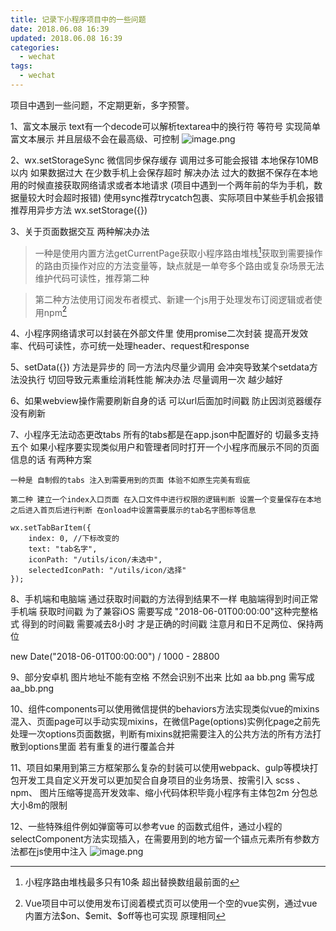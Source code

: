 ```yaml
---
title: 记录下小程序项目中的一些问题
date: 2018.06.08 16:39
updated: 2018.06.08 16:39
categories: 
  - wechat
tags:
  - wechat
---
```

项目中遇到一些问题，不定期更新，多字预警。

1、富文本展示   text有一个decode可以解析textarea中的换行符 等符号 实现简单富文本展示 并且层级不会在最高级、可控制
![image.png](https://fastly.jsdelivr.net/gh/BestJarvan/pic-imgs/imgs/202201171420624.png)
<!-- more -->
2、wx.setStorageSync 微信同步保存缓存 调用过多可能会报错 本地保存10MB以内 如果数据过大  在少数手机上会保存超时 解决办法 过大的数据不保存在本地 用的时候直接获取网络请求或者本地请求 (项目中遇到一个两年前的华为手机，数据量较大时会超时报错) 使用sync推荐trycatch包裹、实际项目中某些手机会报错 推荐用异步方法 wx.setStorage({})

3、关于页面数据交互 两种解决办法
>一种是使用内置方法getCurrentPage获取小程序路由堆栈[^router]获取到需要操作的路由页操作对应的方法变量等，缺点就是一单夸多个路由或复杂场景无法维护代码可读性，推荐第二种

>第二种方法使用订阅发布者模式、新建一个js用于处理发布订阅逻辑或者使用npm[^publish]

4、小程序网络请求可以封装在外部文件里 使用promise二次封装 提高开发效率、代码可读性，亦可统一处理header、request和response

5、setData({}) 方法是异步的  同一方法内尽量少调用 会冲突导致某个setdata方法没执行 切回导致元素重绘消耗性能 解决办法 尽量调用一次 越少越好

6、如果webview操作需要刷新自身的话 可以url后面加时间戳 防止因浏览器缓存没有刷新

7、小程序无法动态更改tabs  所有的tabs都是在app.json中配置好的 切最多支持五个 如果小程序要实现类似用户和管理者同时打开一个小程序而展示不同的页面信息的话 有两种方案 

    一种是 自制假的tabs 注入到需要用到的页面 体验不如原生完美有瑕疵
    
    第二种 建立一个index入口页面 在入口文件中进行权限的逻辑判断 设置一个变量保存在本地 之后进入首页后进行判断 在onload中设置需要展示的tab名字图标等信息
```
wx.setTabBarItem({
    index: 0, //下标改变的
    text: "tab名字",
    iconPath: "/utils/icon/未选中",
    selectedIconPath: "/utils/icon/选择"
});
```

8、手机端和电脑端 通过获取时间戳的方法得到结果不一样  电脑端得到时间正常 手机端 获取时间戳 为了兼容iOS 需要写成 "2018-06-01T00:00:00"这种完整格式 得到的时间戳 需要减去8小时 才是正确的时间戳 注意月和日不足两位、保持两位 

new Date("2018-06-01T00:00:00") / 1000 - 28800

9、部分安卓机 图片地址不能有空格 不然会识别不出来 比如 aa bb.png 需写成aa_bb.png

10、组件components可以使用微信提供的behaviors方法实现类似vue的mixins混入、页面page可以手动实现mixins，在微信Page(options)实例化page之前先处理一次options页面数据，判断有mixins就把需要注入的公共方法的所有方法打散到options里面 若有重复的进行覆盖合并

11、项目如果用到第三方框架那么复杂的封装可以使用webpack、gulp等模块打包开发工具自定义开发可以更加契合自身项目的业务场景、按需引入 scss 、 npm、 图片压缩等提高开发效率、缩小代码体积毕竟小程序有主体包2m 分包总大小8m的限制

12、一些特殊组件例如弹窗等可以参考vue 的函数式组件，通过小程的selectComponent方法实现插入，在需要用到的地方留一个锚点元素所有参数方法都在js使用中注入
![image.png](https://fastly.jsdelivr.net/gh/BestJarvan/pic-imgs/imgs/202201171420368.png)

[^router]: 小程序路由堆栈最多只有10条 超出替换数组最前面的
[^publish]: Vue项目中可以使用发布订阅着模式页可以使用一个空的vue实例，通过vue内置方法\$on、\$emit、\$off等也可实现 原理相同